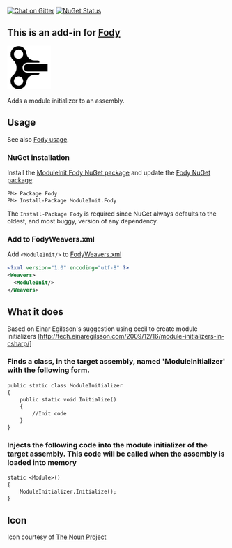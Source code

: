 [![Chat on Gitter](https://img.shields.io/gitter/room/fody/fody.svg?style=flat&max-age=86400)](https://gitter.im/Fody/Fody)
[![NuGet Status](http://img.shields.io/nuget/v/ModuleInit.Fody.svg?style=flat&max-age=86400)](https://www.nuget.org/packages/ModuleInit.Fody/)


## This is an add-in for [Fody](https://github.com/Fody/Home/)

![Icon](https://raw.githubusercontent.com/Fody/ModuleInit/master/package_icon.png)

Adds a module initializer to an assembly.


## Usage

See also [Fody usage](https://github.com/Fody/Home/blob/master/pages/usage.md).


### NuGet installation

Install the [ModuleInit.Fody NuGet package](https://nuget.org/packages/ModuleInit.Fody/) and update the [Fody NuGet package](https://nuget.org/packages/Fody/):

```
PM> Package Fody
PM> Install-Package ModuleInit.Fody
```

The `Install-Package Fody` is required since NuGet always defaults to the oldest, and most buggy, version of any dependency.


### Add to FodyWeavers.xml

Add `<ModuleInit/>` to [FodyWeavers.xml](https://github.com/Fody/Home/blob/master/pages/usage.md#add-fodyweaversxml)

```xml
<?xml version="1.0" encoding="utf-8" ?>
<Weavers>
  <ModuleInit/>
</Weavers>
```


## What it does

Based on Einar Egilsson's suggestion using cecil to create module initializers [http://tech.einaregilsson.com/2009/12/16/module-initializers-in-csharp/]


### Finds a class, in the target assembly, named 'ModuleInitializer' with the following form.

```
public static class ModuleInitializer
{
    public static void Initialize()
    {
        //Init code
    }
}
```


### Injects the following code into the module initializer of the target assembly. This code will be called when the assembly is loaded into memory

```
static <Module>()
{
    ModuleInitializer.Initialize();
}
```


## Icon

Icon courtesy of [The Noun Project](http://thenounproject.com)